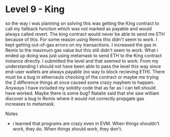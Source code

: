 # Level 9 - King

so the way i was planning on solving this was getting the King contract to call my fallback function which was not marked as payable and would always called revert. 
The king contract would never be able to send me ETH because of this. For some reason using Remix this didn't seem to work. I kept getting out-of-gas errors on
my transactions. I increased the gas in Remix to the maximum gas value but this still didn't seem to work. What i ended up doing was just using metamask to send
ETH to the King contract instance directly. I submitted the level and that seemed to work. From my understanding I should not have been able to pass the level this
way since end-user wallets are always payable (no way to block recieving ETH). There must be a bug in ethernauts checking of the contract or maybe me trying the 2
difference things at once caused some crazy mayhem to happen. Anyways I have included my solidity code that as far as I can tell should have worked. Maybe there
is some bug? Natalie said that she saw william discover a bug in Remix where it would not correctly propgate gas increases to metamask.

Notes
- i learned that programs are crazy even in EVM. When things shouldn't work, they do. When things should work, they don't.
